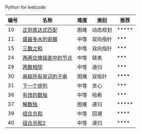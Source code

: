 Python for leetcode

| 编号 | 名称  | 难度 | 类别 | 推荐
|---| -----  | ---------- | ---------- | ---------- |
|10|[正则表达式匹配](https://leetcode-cn.com/problems/regular-expression-matching/)|困难|动态规划|*****
|11|[盛最多水的容器](https://leetcode-cn.com/problems/container-with-most-water/)|中等|双向指针|***
|15|[三数之和](https://leetcode-cn.com/problems/3sum/)|中等|双向指针|***
|24|[两两交换链表中的节点](https://leetcode-cn.com/problems/swap-nodes-in-pairs/)|中等|链表|***
|29|[两数相除](https://leetcode-cn.com/problems/divide-two-integers/)|中等|递归|***
|30|[串联所有单词的子串](https://leetcode-cn.com/problems/substring-with-concatenation-of-all-words/)|困难|双指针|****
|31|[下一个排列](https://leetcode-cn.com/problems/next-permutation/)|中等|贪心|***
|36|[有效的数独](https://leetcode-cn.com/problems/valid-sudoku/)|中等|哈希|***
|37|[解数独](https://leetcode-cn.com/problems/sudoku-solver/)|困难|递归|*****
|39|[组合总和](https://leetcode-cn.com/problems/combination-sum/)|中等|回溯|****
|40|[组合总和2](https://leetcode-cn.com/problems/combination-sum-ii/)|中等|递归|****



[^_^]:
    ||[]()|[https://github.com/aidway/LeetCode/issues/]|| 
